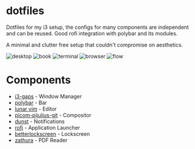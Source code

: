 # dotfiles
Dotfiles for my i3 setup, the configs for many components are independent and can be reused. Good rofi integration with polybar and its modules. 

A minimal and clutter free setup that couldn't compromise on aesthetics.

![desktop](https://github.com/simonexsala/dotfiles/blob/main/screenshots/2022-10-22_16:53:45.png)
![book](https://github.com/simonexsala/dotfiles/blob/main/screenshots/.png)
![terminal](https://github.com/simonexsala/dotfiles/blob/main/screenshots/.png)
![browser](https://github.com/simonexsala/dotfiles/blob/main/screenshots/2022-10-22_16:34:14.png)
![flow](https://github.com/simonexsala/dotfiles/blob/main/screenshots/applets.gif)

# Components
* [i3-gaps](https://github.com/Airblader/i3) \- Window Manager
* [polybar](https://github.com/polybar/polybar) \- Bar
* [lunar vim](https://github.com/LunarVim/LunarVim) \- Editor
* [picom-pijulius-git](https://github.com/pijulius/picom) \- Compositor
* [dunst](https://github.com/dunst-project/dunst) \- Notifications
* [rofi](https://github.com/davatorium/rofi) \- Application Launcher
* [betterlockscreen](https://github.com/betterlockscreen/betterlockscreen) \- Lockscreen
* [zathura](https://github.com/pwmt/zathura) \- PDF Reader
